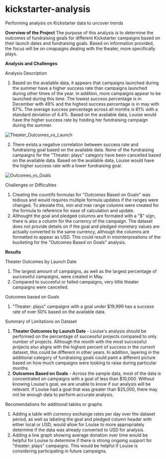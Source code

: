 # kickstarter-analysis
Performing analysis on Kickstarter data to uncover trends

**Overview of the Project**
The purpose of this analysis is to determine the outcomes of fundraising goals for different Kickstarter campaigns based on their launch dates and fundraising goals. Based on information provided, the focus will be on cmapaigns dealing with the theater, more specifically plays.

**Analysis and Challenges**

Analysis Description
  1. Based on the available data, it appears that campaigns launched during the summer have a higher success rate than campaigns launched during other times of the year. In addition, more campaigns appear to be launched during this time. The lowest success percentage is in December with 49% and the highest success percentage is in may with 67%. The average success percentage across all months is 61% with a standard deviation of 4.4%. Based on the available data, Louise would have the higher success rate by holding her fundraising campaign during the summer.

![Theater_Outcomes_vs_Launch](https://user-images.githubusercontent.com/82549092/115318861-a0a9c880-a14c-11eb-8fdc-7d9ae52f0f7a.png)
  
  2. There exists a negative correlation between success rate and fundraising goal based on the available data. None of the fundraising campaigns for the "Theater: plays" category have been cancelled based on the available data. Based on the available data, Louise would have the higher success rate with a lower fundraising goal.

![Outcomes_vs_Goals](https://user-images.githubusercontent.com/82549092/115318855-9ee00500-a14c-11eb-9d6a-f3759fbd690a.png)


Challenges or Difficulties
 1. Creating the countifs formulas for "Outcomes Based on Goals" was tedious and would requires multiple formula updates if the ranges were changed. To aleviate this, min and max range columns were created for the formula to reference for ease of calculation and update.
 2. Althought the goal and pledged columns are formated with a "$" sign, there is also a column for the currency of the campaign. The dataset does not provide details on if the goal and pledged monetary values are actually converted to the same currency, although the columns are formatted to appear as USD. This could result in misinterpreations of the bucketing for the "Outcomes Based on Goals" analysis.

**Results**

Theater Outcomes by Launch Date
  1. The largest amount of campaigns, as well as the largest percentage of successful campaigns, were created in May.
  2. Compared to succesful or failed campaigns, very little theater campaigns were cancelled.

Outcomes based on Goals
  1. "Theater: plays" campaigns with a goal under $19,999 has a success rate of over 50% based on the available data.

Summary of Limitations on Dataset
  1. **Theater Outcomes by Launch Date** - Louise's analysis should be performed on the percentage of successful projects compared to only number of projects. Although the month with the most successful projects also aligns with the highest percent of success in the current dataset, this could be different in other years. In addition, layering in the additional category of fundraising goals could paint a different picture based on how much campaigns were looking to raise during particular months.
  2. **Outcomes Based on Goals** - Across the sample data, most of the data is concentrated on campaigns with a goal of less than $10,000. Without knowing Louise's goal, we are unable to know if our analysis will be relevant. If Louise had a goal that was greater than $25,000, there may not be enough data to perform accurate analysis. 

Recomendations for additional tables or graphs
 1. Adding a table with currency exchange rates per day over the dataset period, as well as labeling the goal and pledged column header with either local or USD, would allow for Louise to more appropriately determine if the data was already converted to USD for analysis.
 2. Adding a line graph showing average donation over time would be helpful for Louise to determine if there is strong ongoing support for "theater: plays" campaigns. This would be helpful if Louise is considering participating in future campaigns.
